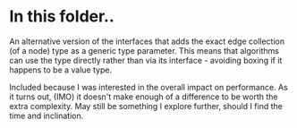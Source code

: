 ﻿# In this folder..

An alternative version of the interfaces that adds the exact edge collection (of a node) type as a generic type parameter.
This means that algorithms can use the type directly rather than via its interface - avoiding boxing if it happens to be a value type.

Included because I was interested in the overall impact on performance.
As it turns out, (IMO) it doesn't make enough of a difference to be worth the extra complexity.
May still be something I explore further, should I find the time and inclination.
